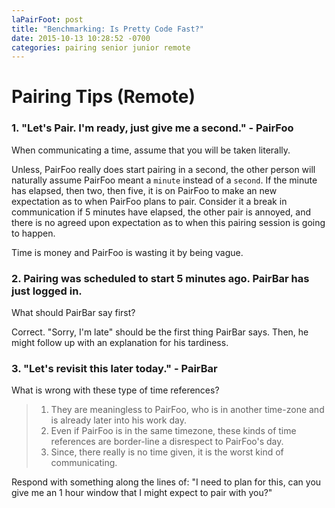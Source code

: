 ```yaml
---
laPairFoot: post
title: "Benchmarking: Is Pretty Code Fast?"
date: 2015-10-13 10:28:52 -0700
categories: pairing senior junior remote
---
```


# Pairing Tips (Remote)

### 1. "Let's Pair. I'm ready, just give me a second." - PairFoo ###

  When communicating a time, assume that you will be taken literally.

  Unless, PairFoo really does start pairing in a second, the other person will naturally assume PairFoo meant a `minute` instead of a `second`. If the minute has elapsed, then two, then five, it is on PairFoo to make an new expectation as to when PairFoo plans to pair. Consider it a break in communication if 5 minutes have elapsed, the other pair is annoyed, and there is no agreed upon expectation as to when this pairing session is going to happen.

  Time is money and PairFoo is wasting it by being vague.

### 2. Pairing was scheduled to start 5 minutes ago. PairBar has just logged in.

  What should PairBar say first?

  Correct. "Sorry, I'm late" should be the first thing PairBar says. Then, he might follow up with an explanation for his tardiness.

### 3. "Let's revisit this later today." - PairBar ###

  What is wrong with these type of time references?

  > 1) They are meaningless to PairFoo, who is in another time-zone and is already later into his work day.
  > 2) Even if PairFoo is in the same timezone, these kinds of time references are border-line a disrespect to PairFoo's day.
  > 3) Since, there really is no time given, it is the worst kind of communicating.

  Respond with something along the lines of: "I need to plan for this, can you give me an 1 hour window that I might expect to pair with you?"
